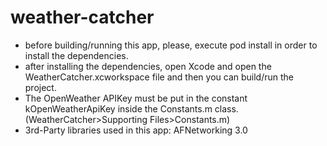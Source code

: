# weather-catcher

- before building/running this app, please, execute pod install in order to install the dependencies. 
- after installing the dependencies, open Xcode and open the WeatherCatcher.xcworkspace file and then you can build/run the project. 
- The OpenWeather APIKey must be put in the constant kOpenWeatherApiKey inside the Constants.m class. (WeatherCatcher>Supporting Files>Constants.m) 
- 3rd-Party libraries used in this app: AFNetworking 3.0
